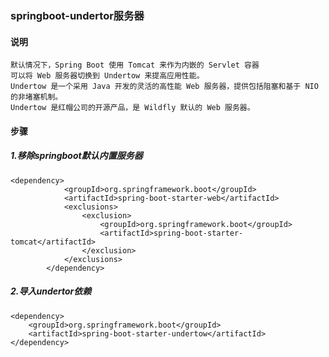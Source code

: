 ### springboot-undertor服务器

#### 说明
```$xslt
默认情况下，Spring Boot 使用 Tomcat 来作为内嵌的 Servlet 容器 
可以将 Web 服务器切换到 Undertow 来提高应用性能。
Undertow 是一个采用 Java 开发的灵活的高性能 Web 服务器，提供包括阻塞和基于 NIO 的非堵塞机制。
Undertow 是红帽公司的开源产品，是 Wildfly 默认的 Web 服务器。
```
#### 步骤
##### 1.移除springboot默认内置服务器
```$xslt
<dependency>
			<groupId>org.springframework.boot</groupId>
			<artifactId>spring-boot-starter-web</artifactId>
			<exclusions>
				<exclusion>
					<groupId>org.springframework.boot</groupId>
					<artifactId>spring-boot-starter-tomcat</artifactId>
				</exclusion>
			</exclusions>
		</dependency>

```
##### 2.导入undertor依赖
```$xslt
<dependency>
	<groupId>org.springframework.boot</groupId>
	<artifactId>spring-boot-starter-undertow</artifactId>
</dependency>

```